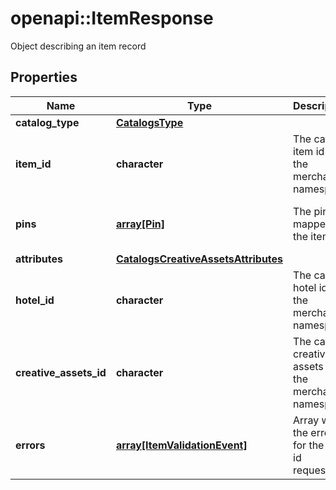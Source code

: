 # openapi::ItemResponse

Object describing an item record

## Properties
Name | Type | Description | Notes
------------ | ------------- | ------------- | -------------
**catalog_type** | [**CatalogsType**](CatalogsType.md) |  | [Enum: ] 
**item_id** | **character** | The catalog item id in the merchant namespace | [optional] 
**pins** | [**array[Pin]**](Pin.md) | The pins mapped to the item | [optional] [Max. items: 11] 
**attributes** | [**CatalogsCreativeAssetsAttributes**](CatalogsCreativeAssetsAttributes.md) |  | [optional] 
**hotel_id** | **character** | The catalog hotel id in the merchant namespace | [optional] 
**creative_assets_id** | **character** | The catalog creative assets id in the merchant namespace | [optional] 
**errors** | [**array[ItemValidationEvent]**](ItemValidationEvent.md) | Array with the errors for the item id requested | [optional] 


